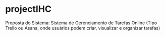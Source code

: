 # projectIHC
Proposta do Sistema: Sistema de Gerenciamento de Tarefas Online (Tipo Trello ou Asana, onde usuários podem criar, visualizar e organizar tarefas)

